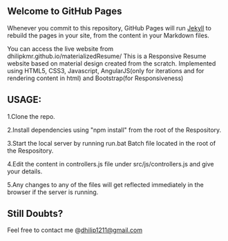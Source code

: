 ## Welcome to GitHub Pages

Whenever you commit to this repository, GitHub Pages will run [Jekyll](https://jekyllrb.com/) to rebuild the pages in your site, from the content in your Markdown files.

You can access the live website from dhilipkmr.github.io/materializedResume/
This is a Responsive Resume website based on material design created from the scratch.
Implemented using HTML5, CSS3, Javascript, AngularJS(only for iterations and for rendering content in html) and Bootstrap(for Responsiveness)

## USAGE:
1.Clone the repo.

2.Install dependencies using "npm install" from the root of the Respository.

3.Start the local server by running run.bat Batch file located in the root of the Respository.

4.Edit the content in controllers.js file under src/js/controllers.js and give your details.

5.Any changes to any of the files will get reflected immediately in the browser if the server is running.

## Still Doubts?
Feel free to contact me @dhilip1211@gmail.com
